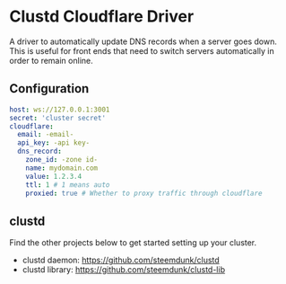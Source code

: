 # Clustd Cloudflare Driver

A driver to automatically update DNS records when a server goes down. This is useful for front ends that need to switch servers automatically in order to remain online.

## Configuration

```yml
host: ws://127.0.0.1:3001
secret: 'cluster secret'
cloudflare:
  email: -email-
  api_key: -api key-
  dns_record:
    zone_id: -zone id-
    name: mydomain.com
    value: 1.2.3.4
    ttl: 1 # 1 means auto
    proxied: true # Whether to proxy traffic through cloudflare

```

## clustd

Find the other projects below to get started setting up your cluster.

- clustd daemon: https://github.com/steemdunk/clustd
- clustd library: https://github.com/steemdunk/clustd-lib
